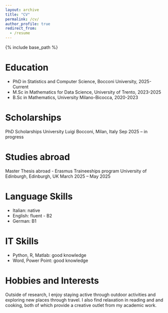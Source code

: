 ```yaml
---
layout: archive
title: "CV"
permalink: /cv/
author_profile: true
redirect_from:
  - /resume
---
```


{% include base_path %}

Education
======
* PhD in Statistics and Computer Science, Bocconi University, 2025-Current
* M.Sc in Mathematics for Data Science, University of Trento, 2023-2025
* B.Sc in Mathematics, University Milano-Bicocca, 2020-2023

Scholarships
======
PhD Scholarships University Luigi Bocconi, Milan, Italy Sep 2025 – in progress

Studies abroad
======
Master Thesis abroad - Erasmus Traineeships program University of Edinburgh, Edinburgh, UK March 2025 – May 2025
  
Language Skills
======
* Italian: native
* English: fluent - B2
* German: B1

IT Skills
======
* Python, R, Matlab: good knowledge
* Word, Power Point: good knowledge

Hobbies and Interests
======
Outside of research, I enjoy staying active through outdoor activities and exploring new places through travel. I also find relaxation in reading and and cooking, both of which provide a creative outlet from my academic work.

